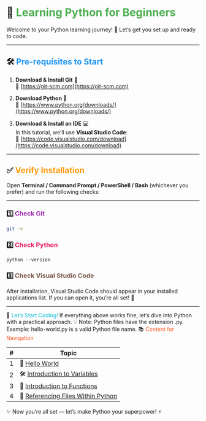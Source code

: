 # 🐍 <span style="color:#4CAF50;">Learning Python for Beginners</span>

Welcome to your Python learning journey! 🚀 Let’s get you set up and ready to code.

---

## 🛠️ <span style="color:#2196F3;">Pre-requisites to Start</span>

1. **Download & Install Git** 🧰  
   🔗 [https://git-scm.com](https://git-scm.com)

2. **Download Python** 🐍  
   🔗 [https://www.python.org/downloads/](https://www.python.org/downloads/)

3. **Download & Install an IDE** 💻  
   In this tutorial, we’ll use **Visual Studio Code**:  
   🔗 [https://code.visualstudio.com/download](https://code.visualstudio.com/download)

---

## ✅ <span style="color:#FF9800;">Verify Installation</span>

Open **Terminal / Command Prompt / PowerShell / Bash** (whichever you prefer) and run the following checks:

---

### 1️⃣ <span style="color:#9C27B0;">Check Git</span>
```bash
git -v
```

### 2️⃣ <span style="color:#E91E63;">Check Python</span>
```
python --version
```
### 3️⃣ <span style="color:#795548;">Check Visual Studio Code</span>

After installation, Visual Studio Code should appear in your installed applications list. If you can open it, you’re all set! 🎯

___


🚀 <span style="color:#00BCD4;">Let’s Start Coding!</span>
If everything above works fine, let’s dive into Python with a practical approach.
💡 Note: Python files have the extension .py. Example: hello-world.py is a valid Python file name.
📚 <span style="color:#FF5722;">Content for Navigation</span>

|#|Topic|
|-|-----|
|1|👋 [Hello World](Level0/FirstApplication/README.md)|
|2|🛠️ [Introduction to Variables](Level0/Variables/README.md)|
|3|📘 [Introduction to Functions](Level0/Functions/README.md)|
|4|📂 [Referencing Files Within Python](Level1/Referencing/README.md)|

✨ Now you’re all set — let’s make Python your superpower! ⚡